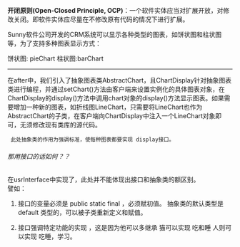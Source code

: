 **开闭原则(Open-Closed Principle, OCP)**：一个软件实体应当对扩展开放，对修改关闭。即软件实体应尽量在不修改原有代码的情况下进行扩展。

 Sunny软件公司开发的CRM系统可以显示各种类型的图表，如饼状图和柱状图等，为了支持多种图表显示方式：

饼状图: pieChart   柱状图:barChart

---


 在after中，我们引入了抽象图表类AbstractChart，且ChartDisplay针对抽象图表类进行编程，并通过setChart()方法由客户端来设置实例化的具体图表对象，在ChartDisplay的display()方法中调用chart对象的display()方法显示图表。如果需要增加一种新的图表，如折线图LineChart，只需要将LineChart也作为AbstractChart的子类，在客户端向ChartDisplay中注入一个LineChart对象即可，无须修改现有类库的源代码。     
 
 
     此处抽象类的作用为强调标准，使每种图表都要实现 display接口。
     
     
     
###### 那用接口的话如何？？
 在usrInterface中实现了，此处并不能体现出接口和抽象类的额区别。
  <br>譬如：
 1. 接口的变量必须是 public static final ，必须赋初值。  抽象类的默认类型是default 类型的，可以被子类重新定义和赋值。  
 
 2. 接口强调特定功能的实现  ，这是因为他可以多继承    猫可以实现 吃和睡   人则可以实现 吃睡，学习。
    
